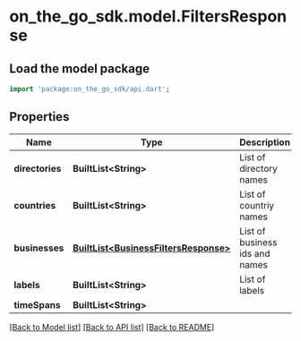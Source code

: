 # on_the_go_sdk.model.FiltersResponse

## Load the model package
```dart
import 'package:on_the_go_sdk/api.dart';
```

## Properties
Name | Type | Description | Notes
------------ | ------------- | ------------- | -------------
**directories** | **BuiltList&lt;String&gt;** | List of directory names | [optional] 
**countries** | **BuiltList&lt;String&gt;** | List of countriy names | [optional] 
**businesses** | [**BuiltList&lt;BusinessFiltersResponse&gt;**](BusinessFiltersResponse.md) | List of business ids and names | [optional] 
**labels** | **BuiltList&lt;String&gt;** | List of labels | [optional] 
**timeSpans** | **BuiltList&lt;String&gt;** |  | [optional] 

[[Back to Model list]](../README.md#documentation-for-models) [[Back to API list]](../README.md#documentation-for-api-endpoints) [[Back to README]](../README.md)


